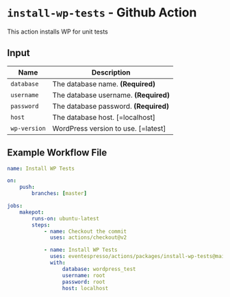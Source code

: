 # `install-wp-tests` - **Github Action**

This action installs WP for unit tests

## Input

| Name         | Description                           |
| ------------ | ------------------------------------- |
| `database`   | The database name. **(Required)**     |
| `username`   | The database username. **(Required)** |
| `password`   | The database password. **(Required)** |
| `host`       | The database host. [=localhost]       |
| `wp-version` | WordPress version to use. [=latest]   |

## Example Workflow File

```yaml
name: Install WP Tests

on:
    push:
        branches: [master]

jobs:
    makepot:
        runs-on: ubuntu-latest
        steps:
            - name: Checkout the commit
              uses: actions/checkout@v2

            - name: Install WP Tests
              uses: eventespresso/actions/packages/install-wp-tests@main
              with:
                  database: wordpress_test
                  username: root
                  password: root
                  host: localhost
```
